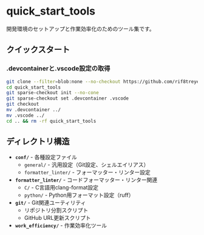 # quick_start_tools

開発環境のセットアップと作業効率化のためのツール集です。

## クイックスタート

### .devcontainerと.vscode設定の取得

```sh
git clone --filter=blob:none --no-checkout https://github.com/rif8treyerl9ip/quick_start_tools.git
cd quick_start_tools
git sparse-checkout init --no-cone
git sparse-checkout set .devcontainer .vscode
git checkout
mv .devcontainer ../
mv .vscode ../
cd .. && rm -rf quick_start_tools
```


## ディレクトリ構造

- **`conf/`** - 各種設定ファイル
  - `general/` - 汎用設定（Git設定、シェルエイリアス）
  - `formatter_linter/` - フォーマッター・リンター設定
- **`formatter_linter/`** - コードフォーマッター・リンター関連
  - `C/` - C言語用clang-format設定
  - `python/` - Python用フォーマット設定（ruff）
- **`git/`** - Git関連ユーティリティ
  - リポジトリ分割スクリプト
  - GitHub URL更新スクリプト
- **`work_efficiency/`** - 作業効率化ツール
